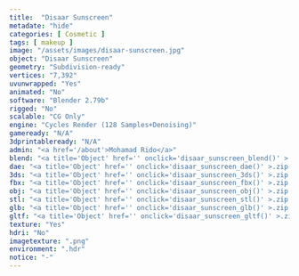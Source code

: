 ```yaml
---
title:  "Disaar Sunscreen"
metadate: "hide"
categories: [ Cosmetic ]
tags: [ makeup ]
image: "/assets/images/disaar-sunscreen.jpg"
object: "Disaar Sunscreen"
geometry: "Subdivision-ready"
vertices: "7,392"
uvunwrapped: "Yes"
animated: "No"
software: "Blender 2.79b"
rigged: "No"
scalable: "CG Only"
engine: "Cycles Render (128 Samples+Denoising)"
gameready: "N/A"
3dprintableready: "N/A"
admin: "<a href='/about'>Mohamad Rido</a>"
blend: "<a title='Object' href='' onclick='disaar_sunscreen_blend()' >.zip 689.3 kB</a>"
dae: "<a title='Object' href='' onclick='disaar_sunscreen_dae()' >.zip 315.7 kB</a>"
3ds: "<a title='Object' href='' onclick='disaar_sunscreen_3ds()' >.zip 196.5 kB</a>"
fbx: "<a title='Object' href='' onclick='disaar_sunscreen_fbx()' >.zip 348.2 kB</a>"
obj: "<a title='Object' href='' onclick='disaar_sunscreen_obj()' >.zip 250.1 kB</a>"
stl: "<a title='Object' href='' onclick='disaar_sunscreen_stl()' >.zip 275.5 kB</a>"
glb: "<a title='Object' href='' onclick='disaar_sunscreen_glb()' >.zip 139.1 kB</a>"
gltf: "<a title='Object' href='' onclick='disaar_sunscreen_gltf()' >.zip 166.0 kB</a>"
texture: "Yes"
hdri: "No"
imagetexture: ".png"
environment: ".hdr"
notice: "-"
---
```

